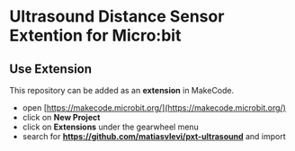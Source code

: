 # Ultrasound Distance Sensor Extention for Micro:bit

## Use Extension

This repository can be added as an **extension** in MakeCode.

- open [https://makecode.microbit.org/](https://makecode.microbit.org/)
- click on **New Project**
- click on **Extensions** under the gearwheel menu
- search for **https://github.com/matiasvlevi/pxt-ultrasound** and import
